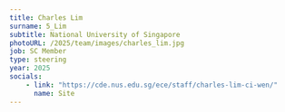 ```yaml
---
title: Charles Lim
surname: 5_Lim
subtitle: National University of Singapore
photoURL: /2025/team/images/charles_lim.jpg
job: SC Member
type: steering
year: 2025
socials:
    - link: "https://cde.nus.edu.sg/ece/staff/charles-lim-ci-wen/"
      name: Site
---
```

